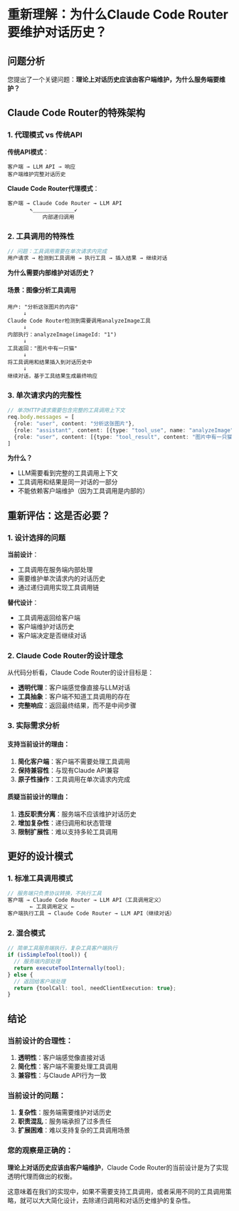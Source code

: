 # 重新理解：为什么Claude Code Router要维护对话历史？

## 问题分析

您提出了一个关键问题：**理论上对话历史应该由客户端维护，为什么服务端要维护？**

## Claude Code Router的特殊架构

### 1. **代理模式 vs 传统API**

**传统API模式**：
```
客户端 → LLM API → 响应
客户端维护完整对话历史
```

**Claude Code Router代理模式**：
```
客户端 → Claude Code Router → LLM API
       ↖_____________↙
           内部递归调用
```

### 2. **工具调用的特殊性**

```typescript
// 问题：工具调用需要在单次请求内完成
用户请求 → 检测到工具调用 → 执行工具 → 插入结果 → 继续对话
```

**为什么需要内部维护对话历史？**

#### 场景：图像分析工具调用
```
用户: "分析这张图片的内容"
     ↓
Claude Code Router检测到需要调用analyzeImage工具
     ↓
内部执行：analyzeImage(imageId: "1")
     ↓
工具返回："图片中有一只猫"
     ↓
将工具调用和结果插入到对话历史中
     ↓
继续对话，基于工具结果生成最终响应
```

### 3. **单次请求内的完整性**

```typescript
// 单次HTTP请求需要包含完整的工具调用上下文
req.body.messages = [
  {role: "user", content: "分析这张图片"},
  {role: "assistant", content: [{type: "tool_use", name: "analyzeImage", input: {imageId: ["1"]}}]},
  {role: "user", content: [{type: "tool_result", content: "图片中有一只猫"}]}
]
```

**为什么？**
- LLM需要看到完整的工具调用上下文
- 工具调用和结果是同一对话的一部分
- 不能依赖客户端维护（因为工具调用是内部的）

## 重新评估：这是否必要？

### 1. **设计选择的问题**

**当前设计**：
- 工具调用在服务端内部处理
- 需要维护单次请求内的对话历史
- 通过递归调用实现工具调用链

**替代设计**：
- 工具调用返回给客户端
- 客户端维护对话历史
- 客户端决定是否继续对话

### 2. **Claude Code Router的设计理念**

从代码分析看，Claude Code Router的设计目标是：
- **透明代理**：客户端感觉像直接与LLM对话
- **工具抽象**：客户端不知道工具调用的存在
- **完整响应**：返回最终结果，而不是中间步骤

### 3. **实际需求分析**

#### 支持当前设计的理由：
1. **简化客户端**：客户端不需要处理工具调用
2. **保持兼容性**：与现有Claude API兼容
3. **原子性操作**：工具调用在单次请求内完成

#### 质疑当前设计的理由：
1. **违反职责分离**：服务端不应该维护对话历史
2. **增加复杂性**：递归调用和状态管理
3. **限制扩展性**：难以支持多轮工具调用

## 更好的设计模式

### 1. **标准工具调用模式**
```typescript
// 服务端只负责协议转换，不执行工具
客户端 → Claude Code Router → LLM API（工具调用定义）
       ← 工具调用定义 ←
客户端执行工具 → Claude Code Router → LLM API（继续对话）
```

### 2. **混合模式**
```typescript
// 简单工具服务端执行，复杂工具客户端执行
if (isSimpleTool(tool)) {
  // 服务端内部处理
  return executeToolInternally(tool);
} else {
  // 返回给客户端处理
  return {toolCall: tool, needClientExecution: true};
}
```

## 结论

### 当前设计的合理性：
1. **透明性**：客户端感觉像直接对话
2. **简化性**：客户端不需要处理工具调用
3. **兼容性**：与Claude API行为一致

### 当前设计的问题：
1. **复杂性**：服务端需要维护对话历史
2. **职责混乱**：服务端承担了过多责任
3. **扩展困难**：难以支持复杂的工具调用场景

### 您的观察是正确的：
**理论上对话历史应该由客户端维护**，Claude Code Router的当前设计是为了实现透明代理而做出的权衡。

这意味着在我们的实现中，如果不需要支持工具调用，或者采用不同的工具调用策略，就可以大大简化设计，去除递归调用和对话历史维护的复杂性。